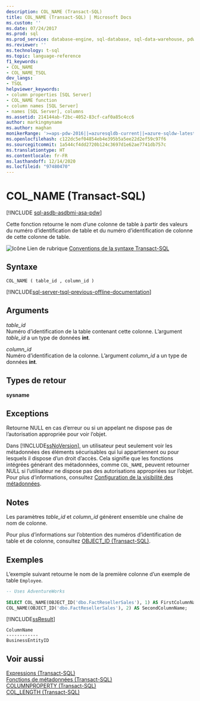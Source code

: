 ```yaml
---
description: COL_NAME (Transact-SQL)
title: COL_NAME (Transact-SQL) | Microsoft Docs
ms.custom: ''
ms.date: 07/24/2017
ms.prod: sql
ms.prod_service: database-engine, sql-database, sql-data-warehouse, pdw
ms.reviewer: ''
ms.technology: t-sql
ms.topic: language-reference
f1_keywords:
- COL_NAME
- COL_NAME_TSQL
dev_langs:
- TSQL
helpviewer_keywords:
- column properties [SQL Server]
- COL_NAME function
- column names [SQL Server]
- names [SQL Server], columns
ms.assetid: 214144ab-f2bc-4052-83cf-caf0a85c4cc6
author: markingmyname
ms.author: maghan
monikerRange: '>=aps-pdw-2016||=azuresqldb-current||=azure-sqldw-latest||>=sql-server-2016||>=sql-server-linux-2017||=azuresqldb-mi-current'
ms.openlocfilehash: c122dc5ef04854eb4e395b5a5ee22d2ef59c97f6
ms.sourcegitcommit: 1a544cf4dd2720b124c3697d1e62ae7741db757c
ms.translationtype: HT
ms.contentlocale: fr-FR
ms.lasthandoff: 12/14/2020
ms.locfileid: "97480470"
---
```

# <a name="col_name-transact-sql"></a>COL_NAME (Transact-SQL)
[!INCLUDE [sql-asdb-asdbmi-asa-pdw](../../includes/applies-to-version/sql-asdb-asdbmi-asa-pdw.md)]

Cette fonction retourne le nom d’une colonne de table à partir des valeurs du numéro d’identification de table et du numéro d’identification de colonne de cette colonne de table.
  
![Icône Lien de rubrique](../../database-engine/configure-windows/media/topic-link.gif "Icône du lien de rubrique") [Conventions de la syntaxe Transact-SQL](../../t-sql/language-elements/transact-sql-syntax-conventions-transact-sql.md)
  
## <a name="syntax"></a>Syntaxe  
  
```syntaxsql
COL_NAME ( table_id , column_id )  
```  
  
[!INCLUDE[sql-server-tsql-previous-offline-documentation](../../includes/sql-server-tsql-previous-offline-documentation.md)]

## <a name="arguments"></a>Arguments
*table_id*  
Numéro d’identification de la table contenant cette colonne. L’argument *table_id* a un type de données **int**.
  
*column_id*  
Numéro d’identification de la colonne. L’argument *column_id* a un type de données **int**.
  
## <a name="return-types"></a>Types de retour
**sysname**
  
## <a name="exceptions"></a>Exceptions  
Retourne NULL en cas d’erreur ou si un appelant ne dispose pas de l’autorisation appropriée pour voir l’objet.
  
Dans [!INCLUDE[ssNoVersion](../../includes/ssnoversion-md.md)], un utilisateur peut seulement voir les métadonnées des éléments sécurisables qui lui appartiennent ou pour lesquels il dispose d’un droit d’accès. Cela signifie que les fonctions intégrées générant des métadonnées, comme `COL_NAME`, peuvent retourner NULL si l’utilisateur ne dispose pas des autorisations appropriées sur l’objet. Pour plus d’informations, consultez [Configuration de la visibilité des métadonnées](../../relational-databases/security/metadata-visibility-configuration.md).
  
## <a name="remarks"></a>Notes  
Les paramètres *table_id* et *column_id* génèrent ensemble une chaîne de nom de colonne.
  
Pour plus d’informations sur l’obtention des numéros d’identification de table et de colonne, consultez [OBJECT_ID &#40;Transact-SQL&#41;](../../t-sql/functions/object-id-transact-sql.md).
  
## <a name="examples"></a>Exemples  
L’exemple suivant retourne le nom de la première colonne d’un exemple de table `Employee`.
  
```sql
-- Uses AdventureWorks  
  
SELECT COL_NAME(OBJECT_ID('dbo.FactResellerSales'), 1) AS FirstColumnName,  
COL_NAME(OBJECT_ID('dbo.FactResellerSales'), 2) AS SecondColumnName;  
```  
  
[!INCLUDE[ssResult](../../includes/ssresult-md.md)]
  
```
ColumnName          
------------   
BusinessEntityID  
```  
  
## <a name="see-also"></a>Voir aussi
[Expressions &#40;Transact-SQL&#41;](../../t-sql/language-elements/expressions-transact-sql.md)  
[Fonctions de métadonnées &#40;Transact-SQL&#41;](../../t-sql/functions/metadata-functions-transact-sql.md)  
[COLUMNPROPERTY &#40;Transact-SQL&#41;](../../t-sql/functions/columnproperty-transact-sql.md)  
[COL_LENGTH &#40;Transact-SQL&#41;](../../t-sql/functions/col-length-transact-sql.md)
  
  


